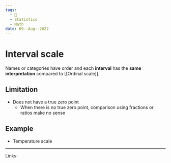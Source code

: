 ```yaml
---
tags:
  - 🌱
  - Statistics
  - Math
date: 09--Aug--2022
---
```


# Interval scale

Names or categories have order and each **interval** has the **same interpretation** compared to [[Ordinal scale]].

## Limitation

- Does not have a true zero point
    - When there is no true zero point, comparison using fractions or ratios make no sense

## Example

- Temperature scale

---
Links: 